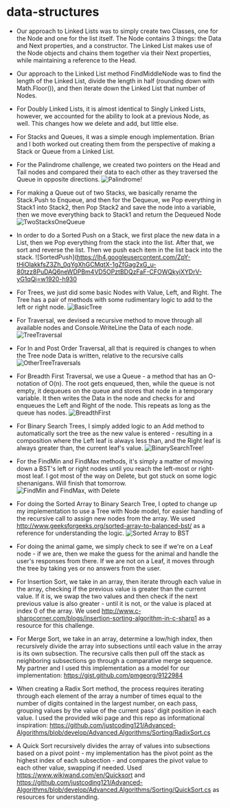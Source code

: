 # data-structures

- Our approach to Linked Lists was to simply create two Classes, one for the Node and one for the list itself. The Node contains 3 things: the Data and Next properties, and a constructor. The Linked List makes use of the Node objects and chains them together via their Next properties, while maintaining a reference to the Head.

- Our approach to the Linked List method FindMiddleNode was to find the length of the Linked List, divide the length in half (rounding down with Math.Floor()), and then iterate down the Linked List that number of Nodes.

- For Doubly Linked Lists, it is almost identical to Singly Linked Lists, however, we accounted for the ability to look at a previous Node, as well. This changes how we delete and add, but little else.

- For Stacks and Queues, it was a simple enough implementation. Brian and I both worked out creating them from the perspective of making a Stack or Queue from a Linked List.

- For the Palindrome challenge, we created two pointers on the Head and Tail nodes and compared their data to each other as they traversed the Queue in opposite directions.
![Palindrome!](https://imgur.com/a/IX8Fl)

- For making a Queue out of two Stacks, we basically rename the Stack.Push to Enqueue, and then for the Dequeue, we Pop everything in Stack1 into Stack2, then Pop Stack2 and save the node into a variable, then we move everything back to Stack1 and return the Dequeued Node
![TwoStacksOneQueue](https://imgur.com/a/OMwsY)

- In order to do a Sorted Push on a Stack, we first place the new data in a List, then we Pop everything from the stack into the list. After that, we sort and reverse the list. Then we push each item in the list back into the stack.
![SortedPush](https://lh4.googleusercontent.com/ZpY-tHiOlakkfsZ3Zh_0qYgXhGCMqtX-1gZfGag2xG_u-80tzz8PuDAQ6neWDPBm4VD5OPztBDQzFaF-CFOWQkyiXYDrV-yG1qQj=w1920-h930

- For Trees, we just did some basic Nodes with Value, Left, and Right. The Tree has a pair of methods with some rudimentary logic to add to the left or right node.
![BasicTree](https://lh3.googleusercontent.com/73SqXCYvYDqNyfBu4IYDoXcTTnIF_erXZSHfIDS_7_5nEMc0lqClF7hFDanfsFDY1FZkwgeFHFf1AMDv3L5xWlOMGqPQd3OD2rO8=w1920-h930)

- For Traversal, we devised a recursive method to move through all available nodes and Console.WriteLine the Data of each node.
![TreeTraversal](https://lh5.googleusercontent.com/bZbc8lVs_GQUKxobYsJ1onWSoUVfjbVGCk7HT0aLfnarLAmVOoEjs-vWe4MGhrXuIRXO6nxO6QIQp4ncDgIa9lxvB4VJjuw51-GS=w1920-h930)

- For In and Post Order Traversal, all that is required is changes to when the Tree node Data is written, relative to the recursive calls
![OtherTreeTraversals](https://lh4.googleusercontent.com/NfFqdnUZIMy-DfFgfu4BphaVWo5FhMaOttwG7ggn5s-nV9uyigUP0vLSaeIpF2hfW8I-Jg5VE90VzJ7WUt_XilEu0KXDzOLtcrx2=w1920-h930)

- For Breadth First Traversal, we use a Queue - a method that has an O-notation of O(n). The root gets enqueued, then, while the queue is not empty, it dequeues on the queue and stores that node in a temporary variable. It then writes the Data in the node and checks for and enqueues the Left and Right of the node. This repeats as long as the queue has nodes.
![BreadthFirst](https://lh4.googleusercontent.com/40y48WmIlM78Uc9az65Dj4Besl34GjrZsMLDf7eRoqJ1GtVMV5gMOr_lkijOx-9T0jCZHWFVtwc9kTjjIExdbLBJI6vF2WnNR3u2=w1920-h930)

- For Binary Search Trees, I simply added logic to an Add method to automatically sort the tree as the new value is entered - resulting in a composition where the Left leaf is always less than, and the Right leaf is always greater than, the current leaf's value.
![BinarySearchTree!](https://lh3.googleusercontent.com/1eFqsuZoNVa8uJ9bthfvWIvcTrPL5UK2p7aQ9rmNE2s_16_o0QKFM9MgX7YliLiPCCm0YX4gzut3ZahRedJ1m5NpFs_dyLUdlRFqssI-OLOHa-GwOWUKEGOyvd4WcL5T3ZlSYSIZgOe1alM96yRzT6bCrXX2AUUPLXnOGJ9k_S9JjcibRnpGv-0Afy9k6fjr7JCzsu4QFFus7RDaSmLqpoI7lIDx-dObsb9wgRTrb_xN3FJ0PLT7hhtG9Xv_XSzlAYilwJwtUhhcjOQGvA3Fr7ooEQ1iM8DnxFd76mzQcy0RxKx7z6RpwCFHEo_jHwiLzSF1sk6aX9ABx8wafbmQVPvzem8ysbIbs8msgoyQ5bpA4-VNsDuH2yM9c8-iu5ZLKTrTdTPCz3wKpVn0_0BCyMicv63xfuy1psq6BEkvpDFRE9kuOwLeUEOY9icnNGNibxgK8F_fNKgPmBQHF0Iq9tRI-ehgiBQCI3QUvPs9EAS9RpvnGz5j8M_4vmA8t9ynxcokzf9Hd0HceECXk3scNNSAdaAw2sFOKdw0digXWH2n7ZpkA53HYVdI0SdWmLa6mCOfU0Du7MbgfIJz5NQWO0kSBwiZoh3K_SXjk7yIww=w712-h949-no)

- For the FindMin and FindMax methods, it's simply a matter of moving down a BST's left or right nodes until you reach the left-most or right-most leaf. I got most of the way on Delete, but got stuck on some logic shenanigans. Will finish that tomorrow.
![FindMin and FindMax, with Delete](https://lh3.googleusercontent.com/8XqF6blGN20bPJ8wU0H-bOAq5jorMFvpe53V_mxwW_852pd-ei1bZKysdY8BhlUzV4PXM956gzLDC4mEUVVlSThURzILL73K07n39vnw4E4zrtAe4r7iVt_Vh2MgNL7Kbv3ipooFYpNaGdpXf8Y_8ambTIdnFzNj8bv0Y4Bot2qWmyGY_AjQvsQ404Y6mrS1Fm5Miv5nJ3tGOOScE6ClEVLr2oNNrChter_cWWElROsPIRfR82OcqyIUAgjyBxxog-FnOzFZSOu2PlySh0N1C4PB5bHkiS6WItibm-IWmLM-nh8BO78dV08yZffhikYLKEcQFwU207JT-KSrXj_IrJO2bJbVfCXIy1z7VZaB3EFLX-XhBy-1KU7yK-n2HfmaJm90RML7SQv1pJ1TtcD2p9D-h3as2uyRz9a7ALj1Fzt62ymPt1M7h5jnw6waTPwibhBgb9fqbksjd8cakgcfYoqyhSNO8h0F2tlNeqNYKflnH9TIJH61b2yyu-sI8knR1MYt2Ur_nlG8e_g4A8N1vQyfuYGPRTflpcYJCb61AG-nbmTIagrIdburVNbGkyVZSduByCnVyK1RC1p0P7Opprj0C1CzcJjmI6mE8UBE3A=w1266-h949-no)

- For doing the Sorted Array to Binary Search Tree, I opted to change up my implementation to use a Tree with Node model, for easier handling of the recursive call to assign new nodes from the array. We used http://www.geeksforgeeks.org/sorted-array-to-balanced-bst/ as a reference for understanding the logic.
![Sorted Array to BST](https://lh3.googleusercontent.com/zWlFMxq2RkgZxrbRveTl2oRildexA8xQF746s0zS4JA9jKYmD4mr26whS0u9VAwl-A0BaxcVp18FywErQ7on1f26kgKrGefSOM8QqJRATn62Or6c0iR3cqzMzSGvjpTVcQqATBYY8SrrO4KaO8Lwfef9DEBKSNYxX2vPA60Z_MF0Oee6uzthb1xqL_TXpPAeI8i-gxZ4-iFlVReSUhEv4Wyqu-aipnJH29TK2Ao6NZedC2ngWAMAA9LrOltVVPPLdWN5iPrNY8CWMyeTBA6omjvLQtUAsuot_uXhtrpxLvMaU_UQL5Ojp50MfONuLyBeudtXsABiDloHkTSW219QmuevydUNblwJgMkjM-3Xn3WrwLztpemjmIh3RJU5p2pU8mz5ceV8AuktfFL36vJw8D3H2mo595S_I1f7fUNf2qdYFcj5JUNaIfZfw5tiwgVPV4KUvdCGuBefOhifet4Ok4d99cQqMxpnTuYxgVy8R-gNwxvhUYuDJPRpcgamSZgNRi-iFw4Xkqn4S1iGb4PwIUSv5KyG4SkfsZUXeOmo3EzEnWV-rCpcGkcExvqQVBZKgUhWfaWE2qVWjWGSH41ZC-FoUz3yV1kq04YZcm6qDQ=w712-h949-no)

- For doing the animal game, we simply check to see if we're on a Leaf node - if we are, then we make the guess for the animal and handle the user's responses from there. If we are not on a Leaf, it moves through the tree by taking yes or no answers from the user.

- For Insertion Sort, we take in an array, then iterate through each value in the array, checking if the previous value is greater than the current value. If it is, we swap the two values and then check if the next previous value is also greater - until it is not, or the value is placed at index 0 of the array. We used http://www.c-sharpcorner.com/blogs/insertion-sorting-algorithm-in-c-sharp1 as a resource for this challenge.

- For Merge Sort, we take in an array, determine a low/high index, then recursively divide the array into subsections until each value in the array is its own subsection. The recursive calls then pull off the stack as neighboring subsections go through a comparative merge sequence. My partner and I used this implementation as a model for our implementation: https://gist.github.com/pmgeorg/9122984

- When creating a Radix Sort method, the process requires iterating through each element of the array a number of times equal to the number of digits contained in the largest number, on each pass, grouping values by the value of the current pass' digit position in each value. I used the provided wiki page and this repo as informational inspiration: https://github.com/justcoding121/Advanced-Algorithms/blob/develop/Advanced.Algorithms/Sorting/RadixSort.cs

- A Quick Sort recursively divides the array of values into subsections based on a pivot point - my implementation has the pivot point as the highest index of each subsection - and compares the pivot value to each other value, swapping if needed. Used https://www.wikiwand.com/en/Quicksort and https://github.com/justcoding121/Advanced-Algorithms/blob/develop/Advanced.Algorithms/Sorting/QuickSort.cs as resources for understanding.
